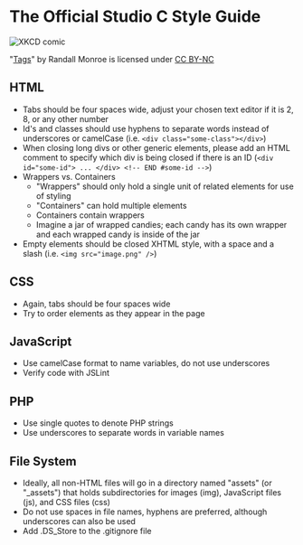 # The Official Studio C Style Guide
![XKCD comic](https://imgs.xkcd.com/comics/tags.png "<A>: Like </a>this.&nbsp;")

"[Tags](https://xkcd.com/1144/)" by Randall Monroe is licensed under [CC BY-NC](https://creativecommons.org/licenses/by-nc/2.5/)

## HTML
- Tabs should be four spaces wide, adjust your chosen text editor if it is 2, 8, or any other number
- Id's and classes should use hyphens to separate words instead of underscores or camelCase (i.e. `<div class="some-class"></div>`)
- When closing long divs or other generic elements, please add an HTML comment to specify which div is being closed if there is an ID (`<div id="some-id"> ... </div> <!-- END #some-id -->`)
- Wrappers vs. Containers
  - "Wrappers" should only hold a single unit of related elements for use of styling
  - "Containers" can hold multiple elements
  - Containers contain wrappers
  - Imagine a jar of wrapped candies; each candy has its own wrapper and each wrapped candy is inside of the jar
- Empty elements should be closed XHTML style, with a space and a slash (i.e. `<img src="image.png" />`)

## CSS
- Again, tabs should be four spaces wide
- Try to order elements as they appear in the page

## JavaScript
- Use camelCase format to name variables, do not use underscores
- Verify code with JSLint

## PHP
- Use single quotes to denote PHP strings
- Use underscores to separate words in variable names

## File System
- Ideally, all non-HTML files will go in a directory named "assets" (or "_assets") that holds subdirectories for images (img), JavaScript files (js), and CSS files (css)
- Do not use spaces in file names, hyphens are preferred, although underscores can also be used
- Add .DS_Store to the .gitignore file
